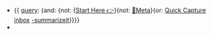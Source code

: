 - {{ [query](): {and: {not: {[Start Here 👉]()}{not: [📇Meta]()}{or: [Quick Capture]() [inbox]() [-summarizeit]()}}}}
- 
